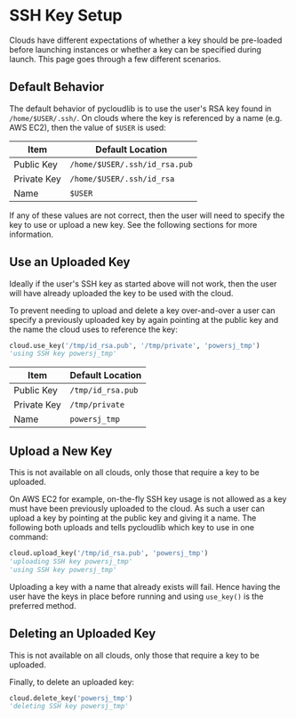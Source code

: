 # SSH Key Setup

Clouds have different expectations of whether a key should be pre-loaded before launching instances or whether a key can be specified during launch. This page goes through a few different scenarios.

## Default Behavior

The default behavior of pycloudlib is to use the user's RSA key found in `/home/$USER/.ssh/`. On clouds where the key is referenced by a name (e.g. AWS EC2), then the value of `$USER` is used:

| Item        | Default Location              |
| ----------- | ----------------------------- |
| Public Key  | `/home/$USER/.ssh/id_rsa.pub` |
| Private Key | `/home/$USER/.ssh/id_rsa`     |
| Name        | `$USER`                       |

If any of these values are not correct, then the user will need to specify the key to use or upload a new key. See the following sections for more information.

## Use an Uploaded Key

Ideally if the user's SSH key as started above will not work, then the user will have already uploaded the key to be used with the cloud.

To prevent needing to upload and delete a key over-and-over a user can specify a previously uploaded key by again pointing at the public key and the name the cloud uses to reference the key:

```python
cloud.use_key('/tmp/id_rsa.pub', '/tmp/private', 'powersj_tmp')
'using SSH key powersj_tmp'
```

| Item        | Default Location     |
| ----------- | -------------------- |
| Public Key  | `/tmp/id_rsa.pub`    |
| Private Key | `/tmp/private`       |
| Name        | `powersj_tmp`        |

## Upload a New Key

This is not available on all clouds, only those that require a key to be uploaded.

On AWS EC2 for example, on-the-fly SSH key usage is not allowed as a key must have been previously uploaded to the cloud. As such a user can upload a key by pointing at the public key and giving it a name. The following both uploads and tells pycloudlib which key to use in one command:

```python
cloud.upload_key('/tmp/id_rsa.pub', 'powersj_tmp')
'uploading SSH key powersj_tmp'
'using SSH key powersj_tmp'
```

Uploading a key with a name that already exists will fail. Hence having the user have the keys in place before running and using `use_key()` is the preferred method.

## Deleting an Uploaded Key

This is not available on all clouds, only those that require a key to be uploaded.

Finally, to delete an uploaded key:

```python
cloud.delete_key('powersj_tmp')
'deleting SSH key powersj_tmp'
```
